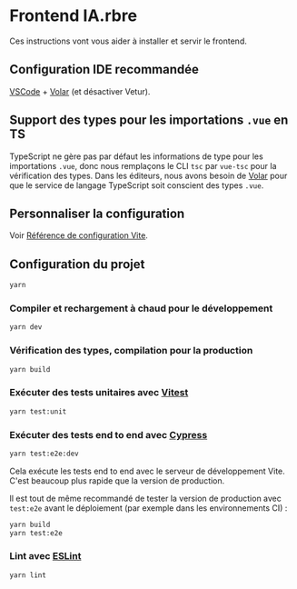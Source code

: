 # Frontend IA.rbre

Ces instructions vont vous aider à installer et servir le frontend.

## Configuration IDE recommandée

[VSCode](https://code.visualstudio.com/) + [Volar](https://marketplace.visualstudio.com/items?itemName=Vue.volar) (et désactiver Vetur).

## Support des types pour les importations `.vue` en TS

TypeScript ne gère pas par défaut les informations de type pour les importations `.vue`, donc nous remplaçons le CLI
`tsc` par `vue-tsc` pour la vérification des types. Dans les éditeurs, nous avons besoin de [Volar](https://marketplace.visualstudio.com/items?itemName=Vue.volar)
pour que le service de langage TypeScript soit conscient des types `.vue`.

## Personnaliser la configuration

Voir [Référence de configuration Vite](https://vitejs.dev/config/).

## Configuration du projet

```sh
yarn
```

### Compiler et rechargement à chaud pour le développement

```sh
yarn dev
```

### Vérification des types, compilation pour la production

```sh
yarn build
```

### Exécuter des tests unitaires avec [Vitest](https://vitest.dev/)

```sh
yarn test:unit
```

### Exécuter des tests end to end avec [Cypress](https://www.cypress.io/)

```sh
yarn test:e2e:dev
```

Cela exécute les tests end to end avec le serveur de développement Vite.
C'est beaucoup plus rapide que la version de production.

Il est tout de même recommandé de tester la version de production avec `test:e2e` avant le déploiement (par exemple dans les environnements CI) :

```sh
yarn build
yarn test:e2e
```

### Lint avec [ESLint](https://eslint.org/)

```sh
yarn lint
```
